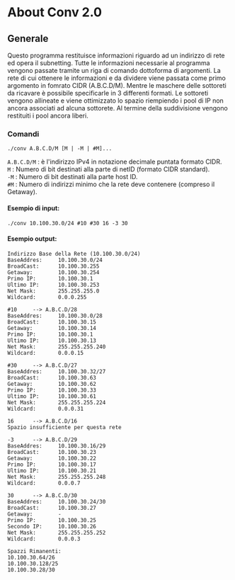 About Conv 2.0
==========

## Generale
Questo programma restituisce informazioni riguardo ad un indirizzo di rete ed opera il subnetting.
Tutte le informazioni necessarie al programma vengono passate tramite un riga di comando dottoforma di argomenti.
La rete di cui ottenere le informazioni e da dividere viene passata come primo argomento in fomrato CIDR (A.B.C.D/M).
Mentre le maschere delle sottoreti da ricavare è possibile specificarle in 3 differenti formati.
Le sottoreti vengono allineate e viene ottimizzato lo spazio riempiendo i pool di IP non ancora associati ad alcuna sottorete.
Al termine della suddivisione vengono restituiti i pool ancora liberi.

### Comandi
<p><code>./conv A.B.C.D/M [M | -M | #M]...</code></p>

<code>A.B.C.D/M</code> : è l'indirizzo IPv4 in notazione decimale puntata formato CIDR.
<br><code>M</code> : Numero di bit destinati alla parte di netID (formato CIDR standard).
<br><code>-M</code> : Numero di bit destinati alla parte host ID.
<br><code>#M</code> : Numero di indirizzi minimo che la rete deve contenere (compreso il Getaway).

#### Esempio di input:
```
./conv 10.100.30.0/24 #10 #30 16 -3 30
```
#### Esempio output:
```
Indirizzo Base della Rete (10.100.30.0/24)
BaseAddres:     10.100.30.0/24
BroadCast:      10.100.30.255
Getaway:        10.100.30.254
Primo IP:       10.100.30.1
Ultimo IP:      10.100.30.253
Net Mask:       255.255.255.0
Wildcard:       0.0.0.255

#10     --> A.B.C.D/28
BaseAddres:     10.100.30.0/28
BroadCast:      10.100.30.15
Getaway:        10.100.30.14
Primo IP:       10.100.30.1
Ultimo IP:      10.100.30.13
Net Mask:       255.255.255.240
Wildcard:       0.0.0.15

#30     --> A.B.C.D/27
BaseAddres:     10.100.30.32/27
BroadCast:      10.100.30.63
Getaway:        10.100.30.62
Primo IP:       10.100.30.33
Ultimo IP:      10.100.30.61
Net Mask:       255.255.255.224
Wildcard:       0.0.0.31

16      --> A.B.C.D/16
Spazio insufficiente per questa rete

-3      --> A.B.C.D/29
BaseAddres:     10.100.30.16/29
BroadCast:      10.100.30.23
Getaway:        10.100.30.22
Primo IP:       10.100.30.17
Ultimo IP:      10.100.30.21
Net Mask:       255.255.255.248
Wildcard:       0.0.0.7

30      --> A.B.C.D/30
BaseAddres:     10.100.30.24/30
BroadCast:      10.100.30.27
Getaway:        -
Primo IP:       10.100.30.25
Secondo IP:     10.100.30.26
Net Mask:       255.255.255.252
Wildcard:       0.0.0.3

Spazzi Rimanenti:
10.100.30.64/26
10.100.30.128/25
10.100.30.28/30

```